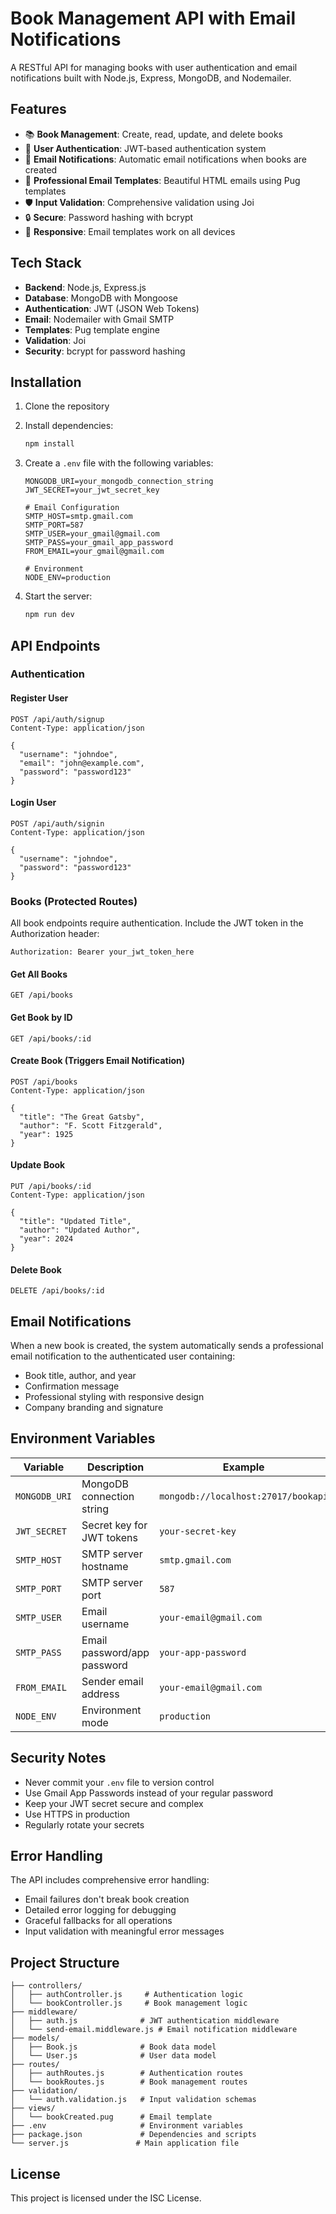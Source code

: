 # Book Management API with Email Notifications

A RESTful API for managing books with user authentication and email notifications built with Node.js, Express, MongoDB, and Nodemailer.

## Features

- 📚 **Book Management**: Create, read, update, and delete books
- 🔐 **User Authentication**: JWT-based authentication system
- 📧 **Email Notifications**: Automatic email notifications when books are created
- 🎨 **Professional Email Templates**: Beautiful HTML emails using Pug templates
- 🛡️ **Input Validation**: Comprehensive validation using Joi
- 🔒 **Secure**: Password hashing with bcrypt
- 📱 **Responsive**: Email templates work on all devices

## Tech Stack

- **Backend**: Node.js, Express.js
- **Database**: MongoDB with Mongoose
- **Authentication**: JWT (JSON Web Tokens)
- **Email**: Nodemailer with Gmail SMTP
- **Templates**: Pug template engine
- **Validation**: Joi
- **Security**: bcrypt for password hashing

## Installation

1. Clone the repository
2. Install dependencies:
   ```bash
   npm install
   ```

3. Create a `.env` file with the following variables:
   ```env
   MONGODB_URI=your_mongodb_connection_string
   JWT_SECRET=your_jwt_secret_key
   
   # Email Configuration
   SMTP_HOST=smtp.gmail.com
   SMTP_PORT=587
   SMTP_USER=your_gmail@gmail.com
   SMTP_PASS=your_gmail_app_password
   FROM_EMAIL=your_gmail@gmail.com
   
   # Environment
   NODE_ENV=production
   ```

4. Start the server:
   ```bash
   npm run dev
   ```

## API Endpoints

### Authentication

#### Register User
```http
POST /api/auth/signup
Content-Type: application/json

{
  "username": "johndoe",
  "email": "john@example.com",
  "password": "password123"
}
```

#### Login User
```http
POST /api/auth/signin
Content-Type: application/json

{
  "username": "johndoe",
  "password": "password123"
}
```

### Books (Protected Routes)

All book endpoints require authentication. Include the JWT token in the Authorization header:
```
Authorization: Bearer your_jwt_token_here
```

#### Get All Books
```http
GET /api/books
```

#### Get Book by ID
```http
GET /api/books/:id
```

#### Create Book (Triggers Email Notification)
```http
POST /api/books
Content-Type: application/json

{
  "title": "The Great Gatsby",
  "author": "F. Scott Fitzgerald",
  "year": 1925
}
```

#### Update Book
```http
PUT /api/books/:id
Content-Type: application/json

{
  "title": "Updated Title",
  "author": "Updated Author",
  "year": 2024
}
```

#### Delete Book
```http
DELETE /api/books/:id
```

## Email Notifications

When a new book is created, the system automatically sends a professional email notification to the authenticated user containing:

- Book title, author, and year
- Confirmation message
- Professional styling with responsive design
- Company branding and signature

## Environment Variables

| Variable | Description | Example |
|----------|-------------|---------|
| `MONGODB_URI` | MongoDB connection string | `mongodb://localhost:27017/bookapi` |
| `JWT_SECRET` | Secret key for JWT tokens | `your-secret-key` |
| `SMTP_HOST` | SMTP server hostname | `smtp.gmail.com` |
| `SMTP_PORT` | SMTP server port | `587` |
| `SMTP_USER` | Email username | `your-email@gmail.com` |
| `SMTP_PASS` | Email password/app password | `your-app-password` |
| `FROM_EMAIL` | Sender email address | `your-email@gmail.com` |
| `NODE_ENV` | Environment mode | `production` |

## Security Notes

- Never commit your `.env` file to version control
- Use Gmail App Passwords instead of your regular password
- Keep your JWT secret secure and complex
- Use HTTPS in production
- Regularly rotate your secrets

## Error Handling

The API includes comprehensive error handling:
- Email failures don't break book creation
- Detailed error logging for debugging
- Graceful fallbacks for all operations
- Input validation with meaningful error messages

## Project Structure

```
├── controllers/
│   ├── authController.js     # Authentication logic
│   └── bookController.js     # Book management logic
├── middleware/
│   ├── auth.js              # JWT authentication middleware
│   └── send-email.middleware.js # Email notification middleware
├── models/
│   ├── Book.js              # Book data model
│   └── User.js              # User data model
├── routes/
│   ├── authRoutes.js        # Authentication routes
│   └── bookRoutes.js        # Book management routes
├── validation/
│   └── auth.validation.js   # Input validation schemas
├── views/
│   └── bookCreated.pug      # Email template
├── .env                     # Environment variables
├── package.json             # Dependencies and scripts
└── server.js               # Main application file
```

## License

This project is licensed under the ISC License.
